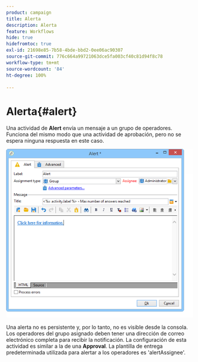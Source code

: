 ```yaml
---
product: campaign
title: Alerta
description: Alerta
feature: Workflows
hide: true
hidefromtoc: true
exl-id: 21698e85-7b58-4bde-bbd2-0ee06ac90307
source-git-commit: 776c664a99721063dce5fa003cf40c81d94f8c78
workflow-type: tm+mt
source-wordcount: '84'
ht-degree: 100%

---
```


# Alerta{#alert}



Una actividad de **Alert** envía un mensaje a un grupo de operadores. Funciona del mismo modo que una actividad de aprobación, pero no se espera ninguna respuesta en este caso.

![](assets/edit_alerte.png)

Una alerta no es persistente y, por lo tanto, no es visible desde la consola. Los operadores del grupo asignado deben tener una dirección de correo electrónico completa para recibir la notificación. La configuración de esta actividad es similar a la de una **Approval**. La plantilla de entrega predeterminada utilizada para alertar a los operadores es &#39;alertAssignee&#39;.

